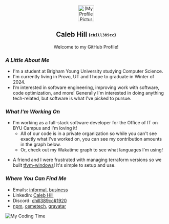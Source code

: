 <p align="center">
 <img width="50px" src="https://secure.gravatar.com/avatar/7087ef0468968fd76ab54243579fb6d4" align="center" alt="(My Profile Picture)" />
 <h2 align="center">Caleb Hill <sub><sup>(<code>chill389cc</code>)</sup></sub></h2>
 <p align="center">Welcome to my GitHub Profile!</p>
</p>

### *A Little About Me*
- I'm a student at Brigham Young University studying Computer Science.
- I'm currently living in Provo, UT and I hope to graduate in Winter of 2024.
- I’m interested in software engineering, improving work with software, code optimization, and more! Generally I'm interested in doing anything tech-related, but software is what I've picked to pursue.

### *What I'm Working On*
- I'm working as a full-stack software developer for the Office of IT on BYU Campus and I'm loving it!
  - All of our code is in a private organization so while you can't see exactly what I've worked on, you can see my contribution amounts in the graph below. 
  - Or, check out my Wakatime graph to see what languages I'm using!
<!-- <sub><sup>I mostly deal in NodeJS, Typescript, and Vue/Nuxt but I also have to use SQL, Terraform (on AWS), Svelte, and other languages.</sup></sub>
<sub></br></sub>
<sub><sup>We test heavily with Postman, deploying to AWS EC2 in docker through Github Actions.</sup></sub>
-->
- A friend and I were frustrated with managing terraform versions so we built [tfvm-windows](https://github.com/jsterner30/tfvm-windows)! It's simple to setup and use.
<!-- > <sub><sup>Written in Nodejs and a bit of powershell, published to npm</sup></sub> -->

### *Where You Can Find Me*
- Emails: <a href = "mailto: chill389cc@gmail.com">informal</a>, <a href = "mailto: calebanthonyhill@gmail.com">business</a>
- LinkedIn: [Caleb Hill](https://www.linkedin.com/in/calebanthonyhill/)
- Discord: [chill389cc#1920](https://discordapp.com/users/chill389cc#1920)
- [npm](https://www.npmjs.com/~chill389cc), [cemetech](https://www.cemetech.net/forum/profile.php?mode=viewprofile&u=11934), [gravatar](https://en.gravatar.com/calebahill7)

![My Coding Time](https://github-readme-stats.vercel.app/api/wakatime?username=chill389cc&theme=tokyonight&layout=compact)
<!-- ![My GitHub Stats](https://github-readme-stats.vercel.app/api?username=chill389cc&count_private=true&hide=stars,prs,issues,contribs&theme=tokyonight) -->

<!---- <a href="https://github.com/chill389cc/chill389cc/blob/main/R%C3%A9sum%C3%A9.pdf">Resume</a>--->
<!---
chill389cc/chill389cc is a ✨ special ✨ repository because its `README.md` (this file) appears on your GitHub profile.
You can click the Preview link to take a look at your changes.
--->
<!--
Cool Vercell Visualizations that I could use one day when I write more public code:
Shows my (public) stats:
https://github-readme-stats.vercel.app/api?username=chill389cc

Shows which languages I like the most:
https://github-readme-stats.vercel.app/api/top-langs/?username=chill389cc

both of these don't show things from private orgs though so I'm basically toast


Ones I could use someday:
https://komarev.com/ghpvc/?username=3kh0&label=Profile Visitors&color=001eff&style=flat

  <img alt="" src="https://img.shields.io/badge/Uses-Firefox-red/?logo=firefoxbrowser&color=ff9500">
-->
